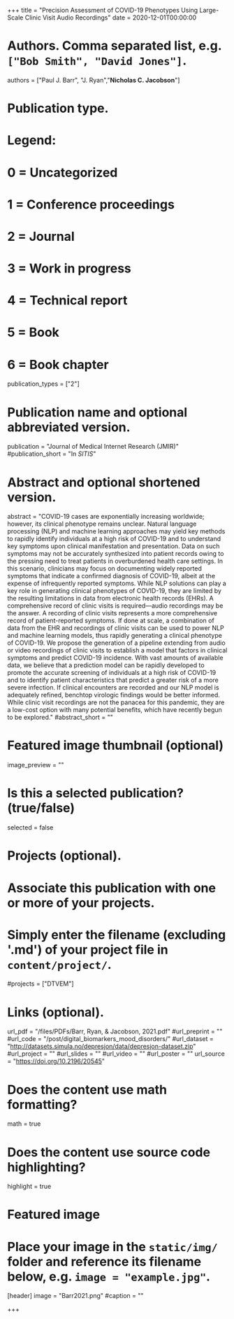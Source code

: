 +++
title = "Precision Assessment of COVID-19 Phenotypes Using Large-Scale Clinic Visit Audio Recordings"
date = 2020-12-01T00:00:00

# Authors. Comma separated list, e.g. `["Bob Smith", "David Jones"]`.
authors = ["Paul J. Barr", "J. Ryan","**Nicholas C. Jacobson**"]

# Publication type.
# Legend:
# 0 = Uncategorized
# 1 = Conference proceedings
# 2 = Journal
# 3 = Work in progress
# 4 = Technical report
# 5 = Book
# 6 = Book chapter
publication_types = ["2"]

# Publication name and optional abbreviated version.
publication = "Journal of Medical Internet Research (JMIR)"
#publication_short = "In *SITIS*"

# Abstract and optional shortened version.
abstract = "COVID-19 cases are exponentially increasing worldwide; however, its clinical phenotype remains unclear. Natural language processing (NLP) and machine learning approaches may yield key methods to rapidly identify individuals at a high risk of COVID-19 and to understand key symptoms upon clinical manifestation and presentation. Data on such symptoms may not be accurately synthesized into patient records owing to the pressing need to treat patients in overburdened health care settings. In this scenario, clinicians may focus on documenting widely reported symptoms that indicate a confirmed diagnosis of COVID-19, albeit at the expense of infrequently reported symptoms. While NLP solutions can play a key role in generating clinical phenotypes of COVID-19, they are limited by the resulting limitations in data from electronic health records (EHRs). A comprehensive record of clinic visits is required—audio recordings may be the answer. A recording of clinic visits represents a more comprehensive record of patient-reported symptoms. If done at scale, a combination of data from the EHR and recordings of clinic visits can be used to power NLP and machine learning models, thus rapidly generating a clinical phenotype of COVID-19. We propose the generation of a pipeline extending from audio or video recordings of clinic visits to establish a model that factors in clinical symptoms and predict COVID-19 incidence. With vast amounts of available data, we believe that a prediction model can be rapidly developed to promote the accurate screening of individuals at a high risk of COVID-19 and to identify patient characteristics that predict a greater risk of a more severe infection. If clinical encounters are recorded and our NLP model is adequately refined, benchtop virologic findings would be better informed. While clinic visit recordings are not the panacea for this pandemic, they are a low-cost option with many potential benefits, which have recently begun to be explored."
#abstract_short = ""

# Featured image thumbnail (optional)
image_preview = ""

# Is this a selected publication? (true/false)
selected = false

# Projects (optional).
#   Associate this publication with one or more of your projects.
#   Simply enter the filename (excluding '.md') of your project file in `content/project/`.
#projects = ["DTVEM"]

# Links (optional).
url_pdf = "/files/PDFs/Barr, Ryan, & Jacobson, 2021.pdf"
#url_preprint = ""
#url_code = "/post/digital_biomarkers_mood_disorders/"
#url_dataset = "http://datasets.simula.no/depresjon/data/depresjon-dataset.zip"
#url_project = ""
#url_slides = ""
#url_video = ""
#url_poster = ""
url_source = "https://doi.org/10.2196/20545"

# Does the content use math formatting?
math = true

# Does the content use source code highlighting?
highlight = true

# Featured image
# Place your image in the `static/img/` folder and reference its filename below, e.g. `image = "example.jpg"`.
[header]
image = "Barr2021.png"
#caption = ""

+++
